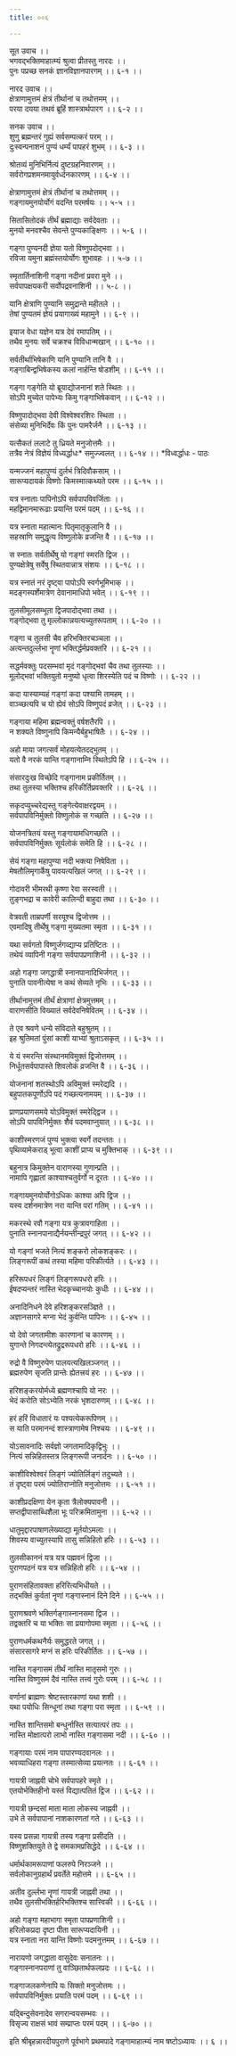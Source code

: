```yaml
---
title: ००६

---
```

सूत उवाच ।।  
भगवद्भक्तिमाहात्म्यं श्रुत्वा प्रीतस्तु नारदः ।।  
पुनः पप्रच्छ सनकं ज्ञानविज्ञानपारगम् ।। ६-१ ।।  
  
नारद उवाच ।।  
क्षेत्राणामुत्तमं क्षेत्रं तीर्थानां च तथोत्तमम् ।।  
परया दयया तथवं ब्रूहिं शास्त्रार्थपारग ।। ६-२ ।।  
  
सनक उवाच ।।  
शुणु ब्रह्मन्तरं गुह्यं सर्वसम्पत्करं परम् ।।  
दुःस्वन्पनाशनं पुण्यं धर्म्यं पापहरं शुभम् ।। ६-३ ।।  
  
श्रोतव्यं मुनिभिर्नित्यं दुष्टग्रहनिवारणम् ।।  
सर्वरोगप्रशमनमायुर्वर्ध्दनकारणम् ।। ६-४ ।।  
  
क्षेत्राणामुत्तमं क्षेत्रं तीर्थानां च तथोत्तमम् ।।  
गङ्गायमुनयोर्योगं वदन्ति परमर्षयः ।। ५-५ ।।  
  
सितासितोदकं तीर्थं ब्रह्माद्याः सर्वदेवताः ।।  
मुनयो मनवश्चैव सेवन्ते पुण्यकाङ्क्षिणः ।। ५-६ ।।  
  
गङ्गा पुण्यनदी ज्ञेया यतो विष्णुपदोद्भवा ।।  
रविजा यमुना ब्रह्मंस्तयोर्योगः शुभावहः ।। ५-७ ।।  
  
स्मृतार्तिनाशिनी गङ्गा नदीनां प्रवरा मुने ।।  
सर्वपापक्षयकरी सर्वोपद्रवनाशिनी ।। ५-८ ।।  
  
यानि क्षेत्राणि पुण्यानि समुद्रान्ते महीतले ।।  
तेषां पुण्यतमं ज्ञेयं प्रयागाख्यं महामुने ।। ६-९ ।।  
  
इयाज वेधा यज्ञेन यत्र देवं रमापतिम् ।।  
तथैव मुनयः सर्वे चक्रश्च विविधान्मखान् ।। ६-१० ।।  
  
सर्वतीर्थाभिषेकाणि यानि पुण्यानि तानि वै ।।  
गङ्गाबिन्द्वभिषेकस्य कलां नार्हन्ति षोडशीम् ।। ६-११ ।।  
  
गङ्गा गङ्गेति यो ब्रूयाद्योजनानां शते स्थितः ।।  
सोऽपि मुच्येत पापेभ्यः किमु गङ्गाभिषेकवान् ।। ६-१२ ।।  
  
विष्णुपादोद्भवा देवी विश्वेश्वरशिरः स्थिता ।।  
संसेव्या मुनिभिर्देवः किं पुनः पामरैर्जनै ।। ६-१३ ।।  
  
यत्सैकतं ललाटे तु ध्रियते मनुजोत्तमैः ।।  
तत्रैव नेत्रं विज्ञेयं विध्यर्द्धाधः* समुज्ज्वलत् ।। ६-१४ ।। *विध्वर्द्धाधः - पाठः  
  
यन्मज्जनं महापुण्यं दुर्लभं त्रिदिवौकसाम् ।।  
सारूप्यदायकं विष्णोः किमस्मात्कथ्यते परम ।। ६-१५ ।।  
  
यत्र स्नाताः पापिनोऽपि सर्वपापविवर्जिताः ।।  
महद्विमानमारूढाः प्रयान्ति परमं पदम् ।। ६-१६ ।।  
  
यत्र स्नाता महात्मानः पितृमातृकुलानि वै ।।  
सहस्राणि समुद्धृत्य विष्णुलोके व्रजन्ति वै ।। ६-१७ ।।  
  
स स्नातः सर्वतीर्थेषु यो गङ्गां स्मरति द्विज ।।  
पुण्यक्षेत्रेषु सर्वेषु स्थितवान्नात्र संशयः ।। ६-१८ ।।  
  
यत्र स्नातं नरं दृष्ट्वा पापोऽपि स्वर्गभूमिभाक् ।।  
मदङ्गस्पर्शेमात्रेण देवानामाधिपो भवेत् ।। ६-१९ ।।  
  
तुलसीमूलसम्भूता द्विजपादोद्भवा तथा ।।  
गङ्गोद्भवा तु मृल्लोकान्नयत्यच्युतरूपताम् ।। ६-२० ।।  
  
गङ्गा च तुलसी चैव हरिभक्तिरचञ्चला ।।  
अत्यन्तदुर्ल्लभा नॄणां भक्तिर्द्धर्मप्रवक्तरि ।। ६-२१ ।।  
  
सद्धर्मवक्तुः पदसम्भवां मृदं गङ्गोद्भवां चैव तथा तुलस्याः ।।  
मूलोद्भवां भक्तियुतो मनुष्यो धृत्वा शिरस्येति पदं च विष्णोः ।। ६-२२ ।।  
  
कदा यास्याम्यहं गङ्गां कदा पश्यामि तामहम् ।।  
वाञ्च्छत्यपि च यो ह्येवं सोऽपि विष्णुपदं व्रजेत् ।। ६-२३ ।।  
  
गङ्गाया महिमा ब्रह्मन्वक्तुं वर्षशतैरपि ।।  
न शक्यते विष्णुनापि किमन्यैर्बहुभाषितैः ।। ६-२४ ।।  
  
अहो माया जगत्सर्वं मोहयत्येतदद्भुतम् ।।  
यतो वै नरकं यान्ति गङ्गानाम्नि स्थितेऽपि हि ।। ६-२५ ।।  
  
संसारदुःख विच्छेदि गङ्गानाम प्रकीर्तितम् ।।  
तथा तुलस्या भक्तिश्च हरिकीर्तिप्रवक्तरि ।। ६-२६ ।।  
  
सकृदप्युच्चरेद्यस्तु गङ्गेत्येवाक्षरद्वयम् ।।  
सर्वपापविनिर्मुक्तो विष्णुलोकं स गच्छति ।। ६-२७ ।।  
  
योजनत्रितयं यस्तु गङ्गायामधिगच्छति ।।  
सर्वपापविनिर्मुक्तः सूर्यलोकं समेति हि ।। ६-२८ ।।  
  
सेयं गङ्गा महापुण्या नदी भक्त्या निषेविता ।।  
मेषतौलिमृगार्केषु पावयत्यखिलं जगत् ।। ६-२९ ।।  
  
गोदावरी भीमरथी कृष्णा रेवा सरस्वती ।।  
तुङ्गभद्रा च कावेरी कालिन्दी बाहुदा तथा ।। ६-३० ।।  
  
वेत्रवती ताम्रपर्णी सरयूश्च द्विजोत्तम ।।  
एवमादिषु तीर्थेषु गङ्गा मुख्यतमा स्मृता ।। ६-३१ ।।  
  
यथा सर्वगतो विष्णुर्जगव्द्याप्य प्रतिष्टितः ।।  
तथेयं व्यापिनी गङ्गा सर्वपापप्रणाशिनी ।। ६-३२ ।।  
  
अहो गङ्गा जगद्धात्री स्नानपानादिभिर्जगत् ।।  
पुनाति पावनीत्येषा न कथं सेव्यते नृभिः ।। ६-३३ ।।  
  
तीर्थानामुत्तमं तीर्थं क्षेत्राणां क्षेत्रमुत्तमम् ।।  
वाराणसीति विख्यातं सर्वदेवनिषेवितम् ।। ६-३४ ।।  
  
ते एव श्रवणे धन्ये संविदाते बहुश्रुतम् ।।  
इह श्रुतिमतां पुंसां काशी याभ्यां श्रुताऽसकृत् ।। ६-३५ ।।  
  
ये यं स्मरन्ति संस्थानमविमुक्तं द्विजोत्तमम् ।।  
निर्धूतसर्वपापास्ते शिवलोकं व्रजन्ति वै ।। ६-३६ ।।  
  
योजनानां शतस्थोऽपि अविमुक्तं स्मरेद्यदि ।।  
बहुपातकपूर्णोऽपि पदं गच्छत्यनामयम् ।। ६-३७ ।।  
  
प्राणप्रयाणसमये योऽविमुक्तं स्मरेद्द्विज ।।  
सोऽपि पापविनिर्मुक्तः शैवं पदमवाप्नुयात् ।। ६-३८ ।।  
  
काशीस्मरणजं पुण्यं भुक्त्वा स्वर्गे तदन्ततः ।।  
पृथिव्यामेकराड् भूत्वा काशीं प्राप्य च मुक्तिभाक् ।। ६-३९ ।।  
  
बहुनात्र किमुक्तेन वाराणस्या गुणान्प्रति ।।  
नामापि गृह्णातां काश्याश्चतुर्वर्गो न दूरतः ।। ६-४० ।।  
  
गङ्गायमुनयोर्योगोऽधिकः काश्या अपि द्विज ।।  
यस्य दर्शनमात्रेण नरा यान्ति परां गतिम् ।। ६-४१ ।।  
  
मकरस्थे रवौ गङ्गा यत्र कुत्रावगाहिता ।।  
पुनाति स्नानपानाद्यैर्नयन्तीन्द्रपुरं जगत् ।। ६-४२ ।।  
  
यो गङ्गां भजते नित्यं शङ्करो लोकशङ्करः ।।  
लिङ्गरूपीं कथं तस्या महिमा परिकीर्त्यते ।। ६-४३ ।।  
  
हरिरूपधरं लिङ्गं लिङ्गरूपधरो हरिः ।।  
ईषदप्यन्तरं नास्ति भेदकृच्चानयोः कुधीः ।। ६-४४ ।।  
  
अनादिनिधने देवे हरिशङ्करसञ्ज्ञिते ।।  
अज्ञानसागरे मग्ना भेदं कुर्वन्ति पापिनः ।। ६-४५ ।।  
  
यो देवो जगतामीशः कारणानां च कारणम् ।।  
युगान्ते निगदन्त्येतद्रुद्ररूपधरो हरिः ।। ६-४६ ।।  
  
रुद्रो वै विष्णुरुपेण पालयत्यखिलञ्जगत् ।।  
ब्रह्मरुपेण सृजति प्रान्तेः ह्येतत्त्रयं हरः ।। ६-४७ ।।  
  
हरिशङ्करयोर्मध्ये ब्रह्मणश्चापि यो नरः ।।  
भेदं करोति सोऽभ्येति नरकं भृशदारुणम् ।। ६-४८ ।।  
  
हरं हरिं विधातारं यः पश्यत्येकरूपिणम् ।।  
स याति परमानन्दं शास्त्राणामेष निश्चयः ।। ६-४९ ।।  
  
योऽसावनादिः सर्वज्ञो जगतामादिकृद्विभुः ।।  
नित्यं सन्निहितस्तत्र लिङ्गरूपी जनार्दनः ।। ६-५० ।।  
  
काशीविश्वेश्वरं लिङ्गं ज्योतिर्लिङ्गं तदुच्यते ।।  
तं दृष्ट्वा परमं ज्योतिराप्नोति मनुजोत्तमः ।। ६-५१ ।।  
  
काशीप्रदक्षिणा येन कृता त्रैलोक्यपावनी ।।  
सप्तद्वीपासाब्धिशैला भूः परिक्रमितामुना ।। ६-५२ ।।  
  
धातुमृद्दारपाषाणलेख्याद्या मूर्तयोऽमलाः ।।  
शिवस्य वाच्युतस्यापि तासु सन्निहितो हरिः ।। ६-५३ ।।  
  
तुलसीकाननं यत्र यत्र पह्मवनं द्विजा ।।  
पुराणपठनं यत्र यत्र सन्निहितो हरिः ।। ६-५४ ।।  
  
पुराणसंहितावक्ता हरिरित्यभिधीयते ।।  
तद्भक्तिं कुर्वतां नॄणां गङ्गास्नानं दिने दिने ।। ६-५५ ।।  
  
पुराणश्रवणे भक्तिर्गङ्गास्नानसमा द्विज ।।  
तद्वक्तरि च या भक्तिः सा प्रयागोपमा स्मृता ।। ६-५६ ।।  
  
पुराणधर्मकथनैर्यः समुद्धरते जगत् ।।  
संसारसागरे मग्नं स हरिः परिकीर्तितः ।। ६-५७ ।।  
  
नास्ति गङ्गासमं तीर्थं नास्ति मातृसमो गुरुः ।।  
नास्ति विष्णुसमं दैवं नास्ति तत्त्वं गुरोः परम् ।। ६-५८ ।।  
  
वर्णानां ब्राह्मणः श्रेष्टस्तारकाणां यथा शशी ।।  
यथा पयोधिः सिन्धूनां तथा गङ्गा परा स्मृता ।। ६-५९ ।।  
  
नास्ति शान्तिसमो बन्धुर्नास्ति सत्यात्परं तपः ।।  
नास्ति मोक्षात्परो लाभो नास्ति गङ्गासमा नदी ।। ६-६० ।।  
  
गङ्गायाः परमं नाम पापारण्यदवानलः ।।  
भवव्याधिहरा गङ्गा तस्मात्सेव्या प्रयत्नतः ।। ६-६१ ।।  
  
गायत्री जाह्नवी चोभे सर्वपापहरे स्मृते ।।  
एतयोर्भक्तिहीनो यस्तं विद्यात्पतितं द्विज ।। ६-६२ ।।  
  
गायत्री छन्दसां माता माता लोकस्य जाह्नवी ।।  
उभे ते सर्वपापानां नाशकारणतां गते ।। ६-६३ ।।  
  
यस्य प्रसन्ना गायत्री तस्य गङ्गा प्रसीदति ।।  
विष्णुशक्तियुते ते द्वे समकामप्रसिद्धेदे ।। ६-६४ ।।  
  
धर्मार्थकामरूपाणां फलरुपे निरञ्जने ।।  
सर्वलोकानुग्रहार्थं प्रवर्तेते महोत्तमे ।। ६-६५ ।।  
  
अतीव दुर्ल्लभा नॄणां गायत्री जाह्नवी तथा ।।  
तथैव तुलसीभक्तिर्हरिभक्तिश्च सात्त्विकी ।। ६-६६ ।।  
  
अहो गङ्गा महाभागा स्मृता पापप्रणाशिनी ।।  
हरिलोकप्रदा दृष्टा पीता सारूप्यदायिनी ।।  
यत्र स्नाता नरा यान्ति विष्णोः पदमनुत्तमम् ।। ६-६७ ।।  
  
नारायणो जगद्धाता वासुदेवः सनातनः ।।  
गङ्गास्नानपराणां तु वाञ्छितार्थफलप्रदः ।। ६-६८ ।।  
  
गङ्गाजलकणेनापि यः सिक्तो मनुजोत्तमः ।।  
सर्वपापविनिर्मुक्तः प्रयाति परमं पदम् ।। ६-६९ ।।  
  
यद्बिन्दुसेवनादेव सगरान्वयसम्भवः ।।  
विसृज्य राक्षसं भावं सम्प्राप्तः परमं पदम् ।। ६-७० ।।  
  
इति श्रीबृहन्नारदीयपुराणे पूर्वभागे प्रथमपादे गङ्गामाहात्म्यं नाम षष्टोऽध्यायः ।। ६ ।।